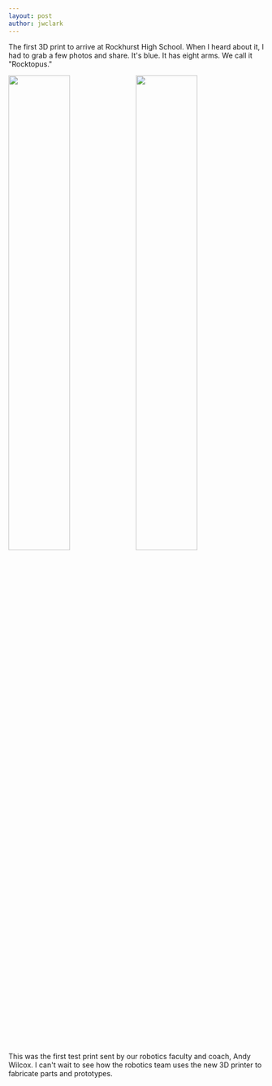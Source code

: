 ```yaml
---
layout: post
author: jwclark
---
```

The first 3D print to arrive at Rockhurst High School. When I heard about it, I had to grab a few photos and share. It's blue. It has eight arms. We call it "Rocktopus." 

<img width="49%" src="{{ site.baseurl }}/img/rocktopus01.jpg">
<img width="49%" src="{{ site.baseurl }}/img/rocktopus02.jpg">

This was the first test print sent by our robotics faculty and coach, Andy Wilcox. I can't wait to see how the robotics team uses the new 3D printer to fabricate parts and prototypes.

